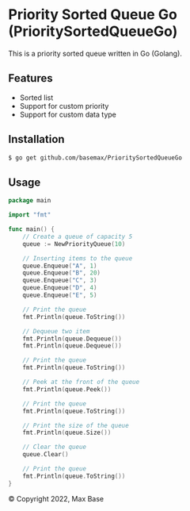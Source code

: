 # Priority Sorted Queue Go (PrioritySortedQueueGo)

This is a priority sorted queue written in Go (Golang).

## Features

-  Sorted list
-  Support for custom priority
-  Support for custom data type

## Installation

```bash
$ go get github.com/basemax/PrioritySortedQueueGo
```

## Usage

```go
package main

import "fmt"

func main() {
	// Create a queue of capacity 5
	queue := NewPriorityQueue(10)

	// Inserting items to the queue
	queue.Enqueue("A", 1)
	queue.Enqueue("B", 20)
	queue.Enqueue("C", 3)
	queue.Enqueue("D", 4)
	queue.Enqueue("E", 5)

	// Print the queue
	fmt.Println(queue.ToString())

	// Dequeue two item
	fmt.Println(queue.Dequeue())
	fmt.Println(queue.Dequeue())

	// Print the queue
	fmt.Println(queue.ToString())

	// Peek at the front of the queue
	fmt.Println(queue.Peek())

	// Print the queue
	fmt.Println(queue.ToString())

	// Print the size of the queue
	fmt.Println(queue.Size())

	// Clear the queue
	queue.Clear()

	// Print the queue
	fmt.Println(queue.ToString())
}
```

© Copyright 2022, Max Base
